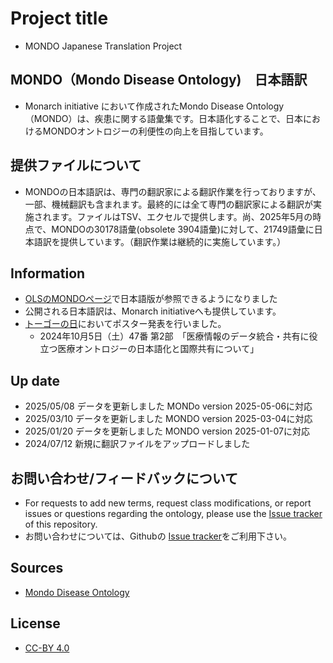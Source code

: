 # Project title
- MONDO Japanese Translation Project
  
## MONDO（Mondo Disease Ontology)　日本語訳
- Monarch initiative において作成されたMondo Disease Ontology（MONDO）は、疾患に関する語彙集です。日本語化することで、日本におけるMONDOオントロジーの利便性の向上を目指しています。

## 提供ファイルについて
- MONDOの日本語訳は、専門の翻訳家による翻訳作業を行っておりますが、一部、機械翻訳も含まれます。最終的には全て専門の翻訳家による翻訳が実施されます。ファイルはTSV、エクセルで提供します。尚、2025年5月の時点で、MONDOの30178語彙(obsolete 3904語彙)に対して、21749語彙に日本語訳を提供しています。（翻訳作業は継続的に実施しています。）

## Information
- [OLSのMONDOページ](https://www.ebi.ac.uk/ols4/ontologies/mondo?lang=jp)で日本語版が参照できるようになりました
- 公開される日本語訳は、Monarch initiativeへも提供しています。
- [トーゴーの日](https://biosciencedbc.jp/event/symposium/togo2024/)においてポスター発表を行いました。
  - 2024年10月5日（土）47番 第2部　「医療情報のデータ統合・共有に役立つ医療オントロジーの日本語化と国際共有について」


## Up date
- 2025/05/08 データを更新しました MONDo version 2025-05-06に対応
- 2025/03/10 データを更新しました MONDO version 2025-03-04に対応
- 2025/01/20 データを更新しました MONDO version 2025-01-07に対応
- 2024/07/12 新規に翻訳ファイルをアップロードしました


## お問い合わせ/フィードバックについて
- For requests to add new terms, request class modifications, or report issues or questions regarding the ontology, please use the [Issue tracker](https://github.com/dbcls//mondo-japanese/issues) of this repository.
- お問い合わせについては、Githubの [Issue tracker](https://github.com/dbcls//mondo-japanese/issues)をご利用下さい。

## Sources
- [Mondo Disease Ontology](https://mondo.monarchinitiative.org/)

## License
- [CC-BY 4.0](https://creativecommons.org/licenses/by/4.0/)
